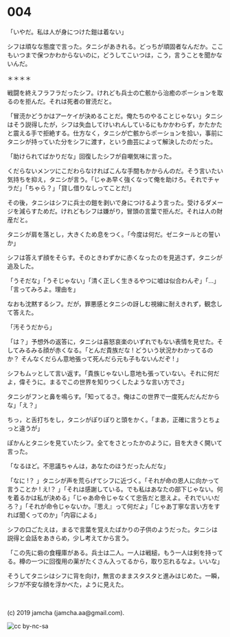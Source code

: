 

# 004

「いやだ。私は人が身につけた鎧は着ない」

シフは頑なな態度で言った。タニシがあきれる。どっちが頑固者なんだか。ここもいつまで保つかわからないのに，どうしてこいつは，こう，言うことを聞かないんだ。

＊＊＊＊

戦闘を終えフラフラだったシフ。けれども兵士の亡骸から治癒のポーションを取るのを拒んだ。それは死者の冒涜だと。

「冒涜かどうかはアーケイが決めることだ。俺たちのやることじゃない」タニシはそう説得したが，シフは失血してけいれんしているにもかかわらず，かたかたと震える手で拒絶する。仕方なく，タニシが亡骸からポーションを拾い，事前にタニシが持っていた分をシフに渡す，という曲芸によって解決したのだった。

「助けられてばかりだな」回復したシフが自嘲気味に言った。

くだらないメンツにこだわらなければこんな手間もかからんのだ。そう言いたい気持ちを抑え，タニシが言う。「じゃあ早く強くなって俺を助けろ。それでチャラだ」「ちゃら？」「貸し借りなしってことだ!」

その後，タニシはシフに兵士の鎧を剥いで身につけるよう言った。受けるダメージを減らすためだ。けれどもシフは嫌がり，冒頭の言葉で拒んだ。それは人の財産だと。

タニシが肩を落とし，大きくため息をつく。「今度は何だ。ゼニタールとの誓いか」

シフは答えず顔をそらす。そのときわずかに赤くなったのを見逃さず，タニシが追及した。

「うそだな」「うそじゃない」「清く正しく生きるやつに嘘は似合わんぞ」「…」「言ってみろよ。理由を」

なおも沈黙するシフ。だが，罪悪感とタニシの訝しむ視線に耐えきれず，観念して答えた。

「汚そうだから」

「は？」予想外の返答に，タニシは喜怒哀楽のいずれでもない表情を見せた。そしてみるみる顔が赤くなる。「とんだ貴族だな ! どういう状況かわかってるのか？ そんなくだらん意地張って死んだら元も子もないんだぞ ! 」

シフもムッとして言い返す。「貴族じゃないし意地も張っていない。それに何だよ，偉そうに。まるでこの世界を知りつくしたような言い方でさ」

タニシがフンと鼻を鳴らす。「知ってるさ。俺はこの世界で一度死んだんだからな」「え？」

ちっ，と舌打ちをし，タニシがぽりぽりと頭をかく。「まあ，正確に言うとちょっと違うが」

ぽかんとタニシを見ていたシフ。全てをさとったかのように，目を大きく開いて言った。

「なるほど。不思議ちゃんは，あなたのほうだったんだな」

「なに !？ 」タニシが声を荒らげてシフに近づく。「それが命の恩人に向かって言うことか ! え!？ 」「それは感謝している。でも私はあなたの部下じゃない。何を着るかは私が決める」「じゃあ命令じゃなくて忠告だと思えよ。それでいいだろ？」「それが命令じゃないか。『思え』って何だよ」「じゃあ丁寧な言い方をすれば聞くってのか」「内容による」

シフの口ごたえは，まるで言葉を覚えたばかりの子供のようだった。タニシは説得と会話をあきらめ，少し考えてから言う。

「この先に砦の食糧庫がある。兵士は二人。一人は戦槌，もう一人は剣を持ってる。樽の一つに回復用の薬がたくさん入ってるから，取り忘れるなよ。いいな」

そうしてタニシはシフに背を向け，無言のままスタスタと進みはじめた。一瞬，シフが不安な顔を浮かべた，ように見えた。

<br>
<br>
(c) 2019 jamcha (jamcha.aa@gmail.com).

![cc by-nc-sa](https://i.creativecommons.org/l/by-nc-sa/4.0/88x31.png)

